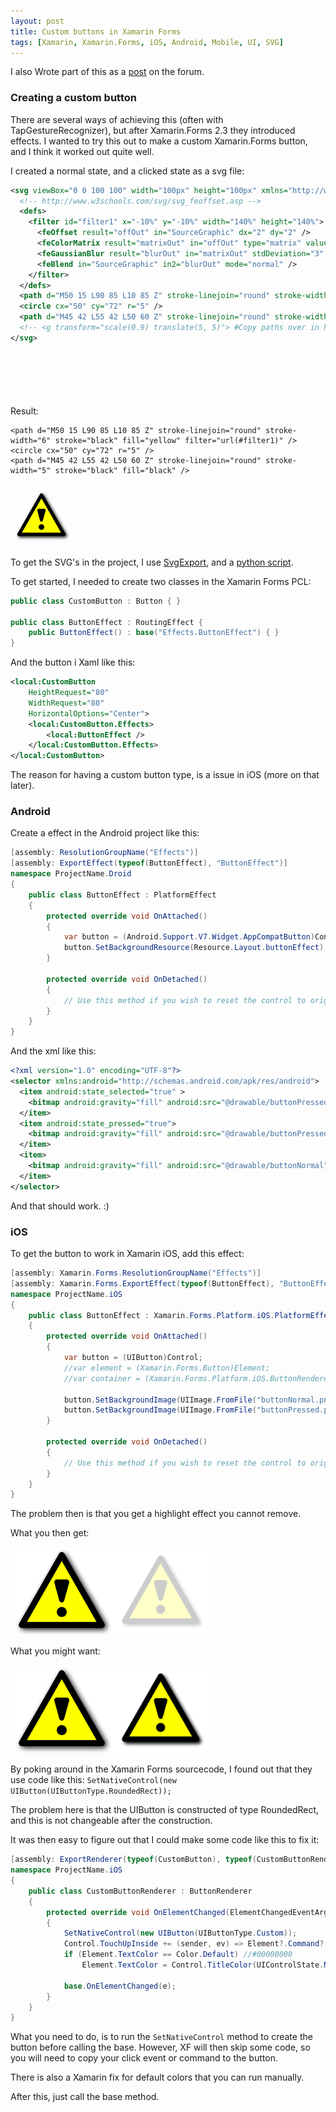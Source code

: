 ```yaml
---
layout: post
title: Custom buttons in Xamarin Forms
tags: [Xamarin, Xamarin.Forms, iOS, Android, Mobile, UI, SVG]
---
```


I also Wrote part of this as a [post](http://forums.xamarin.com/discussion/68240/buttons-and-effects-on-ios) on the forum.

### Creating a custom button

There are several ways of achieving this (often with TapGestureRecognizer), but after Xamarin.Forms 2.3 they introduced effects. I wanted to try this out to make a custom Xamarin.Forms button, and I think it worked out quite well.

I created a normal state, and a clicked state as a svg file:

```xml
<svg viewBox="0 0 100 100" width="100px" height="100px" xmlns="http://www.w3.org/2000/svg">
  <!-- http://www.w3schools.com/svg/svg_feoffset.asp -->
  <defs>
    <filter id="filter1" x="-10%" y="-10%" width="140%" height="140%">
      <feOffset result="offOut" in="SourceGraphic" dx="2" dy="2" />
      <feColorMatrix result="matrixOut" in="offOut" type="matrix" values="0.2 0.0 0.0 0.0 0.0 0.0 0.2 0.0 0.0 0.0 0.0 0.0 0.2 0.0 0.0 0.0 0.0 0.0 1.0 0.0" />
      <feGaussianBlur result="blurOut" in="matrixOut" stdDeviation="3" />
      <feBlend in="SourceGraphic" in2="blurOut" mode="normal" />
    </filter>
  </defs>
  <path d="M50 15 L90 85 L10 85 Z" stroke-linejoin="round" stroke-width="6" stroke="black" fill="yellow" filter="url(#filter1)" />
  <circle cx="50" cy="72" r="5" />
  <path d="M45 42 L55 42 L50 60 Z" stroke-linejoin="round" stroke-width="5" stroke="black" fill="black" />
  <!-- <g transform="scale(0.9) translate(5, 5)"> #Copy paths over in here for pressed effect(can also adjust shadow before rendering)# </g> -->
</svg>
```

Result:
<svg viewBox="0 0 100 100" width="100px" height="100px" xmlns="http://www.w3.org/2000/svg">
    <!-- http://www.w3schools.com/svg/svg_feoffset.asp -->
    <defs>
        <filter id="filter1" x="-10%" y="-10%" width="140%" height="140%">
          <feOffset result="offOut" in="SourceGraphic" dx="2" dy="2" />
          <feColorMatrix result="matrixOut" in="offOut" type="matrix"
          values="0.2 0.0 0.0 0.0 0.0
                  0.0 0.2 0.0 0.0 0.0
                  0.0 0.0 0.2 0.0 0.0
                  0.0 0.0 0.0 1.0 0.0" />
          <feGaussianBlur result="blurOut" in="matrixOut" stdDeviation="3" />
          <feBlend in="SourceGraphic" in2="blurOut" mode="normal" />
        </filter>
    </defs>
    
    <path d="M50 15 L90 85 L10 85 Z" stroke-linejoin="round" stroke-width="6" stroke="black" fill="yellow" filter="url(#filter1)" />
    <circle cx="50" cy="72" r="5" />
    <path d="M45 42 L55 42 L50 60 Z" stroke-linejoin="round" stroke-width="5" stroke="black" fill="black" />
</svg>
<svg viewBox="0 0 100 100" width="100px" height="100px" xmlns="http://www.w3.org/2000/svg">
    <!-- http://www.w3schools.com/svg/svg_feoffset.asp -->
    <defs>
        <filter id="filter1" x="-10%" y="-10%" width="140%" height="140%">
          <feOffset result="offOut" in="SourceGraphic" dx="2" dy="2" />
          <feColorMatrix result="matrixOut" in="offOut" type="matrix"
          values="0.2 0.0 0.0 0.0 0.0
                  0.0 0.2 0.0 0.0 0.0
                  0.0 0.0 0.2 0.0 0.0
                  0.0 0.0 0.0 1.0 0.0" />
          <feGaussianBlur result="blurOut" in="matrixOut" stdDeviation="3" />
          <feBlend in="SourceGraphic" in2="blurOut" mode="normal" />
        </filter>
    </defs>
    <g transform="scale(0.9) translate(5, 5)">
        <path d="M50 15 L90 85 L10 85 Z" stroke-linejoin="round" stroke-width="6" stroke="black" fill="yellow" filter="url(#filter1)" />
        <circle cx="50" cy="72" r="5" />
        <path d="M45 42 L55 42 L50 60 Z" stroke-linejoin="round" stroke-width="5" stroke="black" fill="black" />
    </g>
</svg>

To get the SVG's in the project, I use [SvgExport](https://github.com/shakiba/svgexport), and a [python script](https://gist.github.com/oddbear/9d03aaa1a5a780a198764f8ee4953149).

To get started, I needed to create two classes in the Xamarin Forms PCL:

```csharp
public class CustomButton : Button { }

public class ButtonEffect : RoutingEffect {
    public ButtonEffect() : base("Effects.ButtonEffect") { }
}
```

And the button i Xaml like this:

```xml
<local:CustomButton
    HeightRequest="80"
    WidthRequest="80"
    HorizontalOptions="Center">
    <local:CustomButton.Effects>
        <local:ButtonEffect />
    </local:CustomButton.Effects>
</local:CustomButton>
```

The reason for having a custom button type, is a issue in iOS (more on that later).

### Android
Create a effect in the Android project like this:

```csharp
[assembly: ResolutionGroupName("Effects")]
[assembly: ExportEffect(typeof(ButtonEffect), "ButtonEffect")]
namespace ProjectName.Droid
{
    public class ButtonEffect : PlatformEffect
    {
        protected override void OnAttached()
        {
            var button = (Android.Support.V7.Widget.AppCompatButton)Control;
            button.SetBackgroundResource(Resource.Layout.buttonEffect);
        }

        protected override void OnDetached()
        {
            // Use this method if you wish to reset the control to original state
        }
    }
}
```

And the xml like this:

```xml
<?xml version="1.0" encoding="UTF-8"?>
<selector xmlns:android="http://schemas.android.com/apk/res/android">
  <item android:state_selected="true" >
    <bitmap android:gravity="fill" android:src="@drawable/buttonPressed" />
  </item>
  <item android:state_pressed="true">
    <bitmap android:gravity="fill" android:src="@drawable/buttonPressed" />
  </item>
  <item>
    <bitmap android:gravity="fill" android:src="@drawable/buttonNormal" />
  </item>
</selector>
```

And that should work. :)

### iOS

To get the button to work in Xamarin iOS, add this effect:

```csharp
[assembly: Xamarin.Forms.ResolutionGroupName("Effects")]
[assembly: Xamarin.Forms.ExportEffect(typeof(ButtonEffect), "ButtonEffect")]
namespace ProjectName.iOS
{
    public class ButtonEffect : Xamarin.Forms.Platform.iOS.PlatformEffect
    {
        protected override void OnAttached()
        {
            var button = (UIButton)Control;
            //var element = (Xamarin.Forms.Button)Element;
            //var container = (Xamarin.Forms.Platform.iOS.ButtonRenderer)Container;

            button.SetBackgroundImage(UIImage.FromFile("buttonNormal.png"), UIControlState.Normal);
            button.SetBackgroundImage(UIImage.FromFile("buttonPressed.png"), UIControlState.Highlighted);
        }

        protected override void OnDetached()
        {
            // Use this method if you wish to reset the control to original state
        }
    }
}
```

The problem then is that you get a highlight effect you cannot remove.

What you then get:

<img src="/images/2016-06-26-button_normal.png" alt="button with default renderer" />

What you might want:

<img src="/images/2016-06-26-button_custom.png" alt="button with custom renderer" />

By poking around in the Xamarin Forms sourcecode, I found out that they use code like this:
<code>SetNativeControl(new UIButton(UIButtonType.RoundedRect));</code>

The problem here is that the UIButton is constructed of type RoundedRect, and this is not changeable after the construction.

It was then easy to figure out that I could make some code like this to fix it:

```csharp
[assembly: ExportRenderer(typeof(CustomButton), typeof(CustomButtonRenderer))]
namespace ProjectName.iOS
{
    public class CustomButtonRenderer : ButtonRenderer
    {
        protected override void OnElementChanged(ElementChangedEventArgs<Button> e)
        {
            SetNativeControl(new UIButton(UIButtonType.Custom));
            Control.TouchUpInside += (sender, ev) => Element?.Command?.Execute(null);
            if (Element.TextColor == Color.Default) //#00000000
                Element.TextColor = Control.TitleColor(UIControlState.Normal).ToColor(); //#FFFFFFFF

            base.OnElementChanged(e);
        }
    }
}
```

What you need to do, is to run the <code>SetNativeControl</code> method to create the button before calling the base.
However, XF will then skip some code, so you will need to copy your click event or command to the button.

There is also a Xamarin fix for default colors that you can run manually.

After this, just call the base method.
